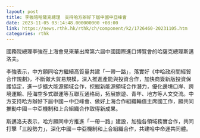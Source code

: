 ```yaml
---
layout: post
title: 李強晤哈薩克總理　支持哈方辦好下屆中國中亞峰會
date: 2023-11-05 03:14:48.000000000 +08:00
link: https://news.rthk.hk/rthk/ch/component/k2/1726460-20231105.htm
categories: rthk
---
```


國務院總理李強在上海會見來華出席第六屆中國國際進口博覽會的哈薩克總理斯邁洛夫。

李強表示，中方願同哈方繼續高質量共建「一帶一路」，落實好《中哈政府間經貿合作規劃》，不斷做大貿易規模，深入推進產能與投資合作，加快商簽新版投資保護協定，進一步擴大能源領域合作，挖掘新能源領域合作潛力，優化邊境口岸、跨境運輸、陸海空多式聯運等互聯互通格局，拓展旅遊、青年、地方等人文交流。中方支持哈方辦好下屆中國－中亞峰會、做好上海合作組織輪值主席國工作，願共同推動中國－中亞機制和上合組織合作取得新成果。

斯邁洛夫表示，哈方願同中方推進「一帶一路」建設，加強各領域務實合作，共同打擊「三股勢力」，深化中國－中亞機制和上合組織合作，共建哈中命運共同體。
